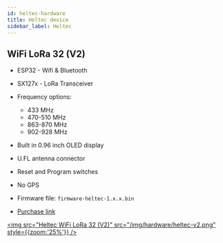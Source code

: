 ```yaml
---
id: heltec-hardware
title: Heltec device
sidebar_label: Heltec
---
```


## WiFi LoRa 32 (V2)

* ESP32 - Wifi & Bluetooth
* SX127x - LoRa Transceiver
* Frequency options:
    * 433 MHz
    * 470-510 MHz
    * 863-870 MHz
    * 902-928 MHz
* Built in 0.96 inch OLED display
* U.FL antenna connector
* Reset and Program switches
* No GPS

* Firmware file: `firmware-heltec-1.x.x.bin`
* [Purchase link](https://heltec.org/project/wifi-lora-32/)

[<img src="Heltec WiFi LoRa 32 (V2)" src="/img/hardware/heltec-v2.png" style={{zoom:'25%'}} />](/img/hardware/heltec-v2.png)

